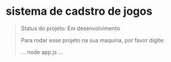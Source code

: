 <h1> sistema de cadstro de jogos</h1>

> Status do projeto: Em desenvolvimento
>
> Para rodar esse projeto na sua maquina, por favor digite:
>
> ...
>node app.js
> ...
